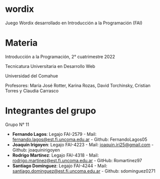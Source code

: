 # wordix
Juego Wordix desarrollado en Introducción a la Programación (FAI)

# Materia
Introducción a la Programación, 2° cuatrimestre 2022

Tecnicatura Universitaria en Desarrollo Web

Universidad del Comahue

Profesores: María José Rotter, Karina Rozas, David Torchinsky, Cristian Torres y Claudia Carrasco

# Integrantes del grupo
Grupo N° 11

- **Fernando Lagos**: Legajo FAI-2579 - Mail: fernando.lagos@est.fi.uncoma.edu.ar - Github: FernandoLagos05
- **Joaquín Irigoyen**: Legajo FAI-4223 - Mail: joaquin.iri25@gmail.com - Github: joaquinirigoyen
- **Rodrigo Martínez**: Legajo FAI-4318 - Mail: rodrigo.martinez@est.fi.uncoma.edu.ar - GitHub: Romartinez97
- **Santiago Dominguez**: Legajo FAI-4244 - Mail: santiago.dominguez@est.fi.uncoma.edu.ar - Github: sdominguez0271
